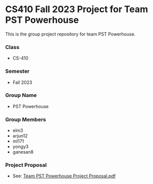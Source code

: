 # CS410 Fall 2023 Project for Team PST Powerhouse
This is the group project repository for team PST Powerhouse.

### Class
- CS-410

### Semester
- Fall 2023

### Group Name
- PST Powerhouse

### Group Members
- elm3
- arjun12
- ml171
- yongy3
- ganesan8

### Project Proposal
- See: [Team PST Powerhouse Project Proposal.pdf]([https://github.com/millerer/cs410-fall-2023-pst-powerhouse/blob/main/projectProposal.md](https://github.com/millerer/cs410-fall-2023-pst-powerhouse/blob/main/Team%20PST%20Powerhouse%20Project%20Proposal.pdf)https://github.com/millerer/cs410-fall-2023-pst-powerhouse/blob/main/Team%20PST%20Powerhouse%20Project%20Proposal.pdf)
